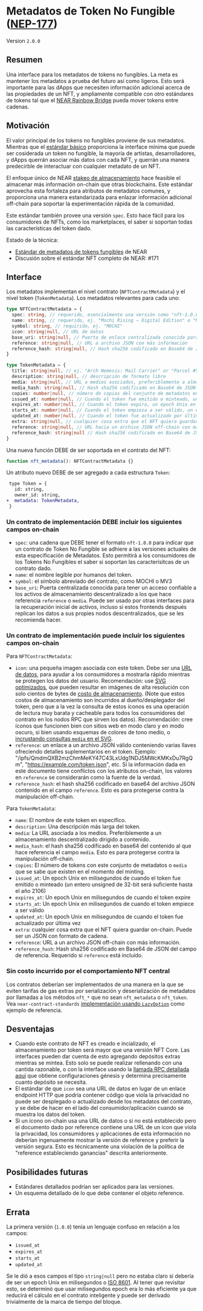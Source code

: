 # Metadatos de Token No Fungible ([NEP-177](https://github.com/near/NEPs/discussions/177))

Version `2.0.0`

## Resumen

Una interface para los metadatos de tokens no fungibles. La meta es mantener los metadatos a prueba del futuro así como ligeros. Esto será importante para las dApps que necesiten información adicional acerca de las propiedades de un NFT, y ampliamente compatible con otro estándares de tokens tal que el [NEAR Rainbow Bridge](https://near.org/blog/eth-near-rainbow-bridge/) pueda mover tokens entre cadenas.

## Motivación

El valor principal de los tokens no fungibles proviene de sus metadatos. Mientras que el [estándar básico](Core.md) proporciona la interface mínima que puede ser cosiderada un token no fungible, la mayoría de artistas, desarrolladores, y dApps querrán asociar más datos con cada NFT, y querrán una manera predecirble de interactuar con cualquier metadato de un NFT.

El enfoque único de NEAR [stakeo de almacenamiento](https://docs.near.org/docs/concepts/storage-staking) hace feasible el almacenar más información on-chain que otras blockchains.
Este estándar aprovecha esta fortaleza para atributos de metadatos comunes, y proporciona una manera estandarizada para enlazar información adicional off-chain para soportar la experimentación rápida de la comunidad.

Este estándar también provee una versión `spec`. Esto hace fácil para los consumidores de NFTs, como los marketplaces, el saber si soportan todas las características del token dado.

Estado de la técnica:

- [Estándar de metadatos de tokens fungibles](../FungibleToken/Metadata.md) de NEAR
- Discusión sobre el estándar NFT completo de NEAR: #171

## Interface

Los metadatos implementan el nivel contrato (`NFTContractMetadata`) y el nivel token (`TokenMetadata`). Los metadatos relevantes para cada uno:

```ts
type NFTContractMetadata = {
  spec: string, // requerido, esencialmente una versión como "nft-1.0.0"
  name: string, // requerido, ej. "Mochi Rising — Digital Edition" o "Metaverse 3"
  symbol: string, // requirido, ej. "MOCHI"
  icon: string|null, // URL de datos
  base_uri: string|null, // Puerta de enlace centralizada conocida para tener un acceso confiable a los activos de almacenamiento descentralizado a los que hace referencia por `reference` or URLs `media`
  reference: string|null, // URL a archivo JSON con más información
  reference_hash: string|null, // Hash sha256 codificado en Base64 de JSON del campo de referencia. Obligatorio si se incluye `reference`.
}

type TokenMetadata = {
  title: string|null, // ej. "Arch Nemesis: Mail Carrier" or "Parcel #5055"
  description: string|null, // descripción de formato libre
  media: string|null, // URL a medios asociados, preferiblemente a almacenamiento descentralizado dirigido a contenido
  media_hash: string|null, // Hash sha256 codificado en Base64 de JSON del campo de referencia. Obligatorio si se incluye `reference`.
  copies: number|null, // número de copias del conjunto de metadatos en existencia cuando el token fue minteado.
  issued_at: number|null, // Cuando el token fue emitido o minteado, un epoch Unix en milisegundos
  expires_at: number|null, // Cuando el token expira, un epoch Unix en milisegundos
  starts_at: number|null, // Cuando el token empieza a ser válido, un epoch Unix en milisegundos
  updated_at: number|null, // Cuando el token fue actualizado por última vez, un epoch Unix en milisegundos
  extra: string|null, // cualquier cosa extra que el NFT quiera guardar on-chain. Puede ser un JSON con formato de cadena.
  reference: string|null, // URL hacia un archivo JSON off-chain con más información
  reference_hash: string|null // Hash sha256 codificado en Base64 de JSON del campo de referencia. Obligatorio si se incluye `reference`.
}
```

Una nueva función DEBE de ser soportada en el contrato del NFT:

```ts
function nft_metadata(): NFTContractMetadata {}
```

Un atributo nuevo DEBE de ser agregado a cada estructura `Token`:

```diff
 type Token = {
   id: string,
   owner_id: string,
+  metadata: TokenMetadata,
 }
```

### Un contrato de implementación DEBE incluir los siguientes campos on-chain

- `spec`: una cadena que DEBE tener el formato `nft-1.0.0` para indicar que un contrato de Token No Fungible  se adhiere a las versiones actuales de esta especificación de Metadatos. Esto permitirá a los consumidores de los Tokens No Fungibles el saber si soportan las caracterísitcas de un contrato dado.
- `name`: el nombre legible por humanos del token.
- `symbol`: el símbolo abreviado del contrato, como MOCHI o MV3
- `base_uri`: Puerta centralizada conocida para tener un acceso confiable a los activos de almacenamiento descentralizado a los que hace referencia `reference` o `media`. Puede ser usado por otras interfaces para la recuperación inicial de activos, incluso si estos frontends después replican los datos a sus propies nodos descentralizados, que se les recomienda hacer.

### Un contrato de implementación puede incluír los siguientes campos on-chain

Para `NFTContractMetadata`:

- `icon`: una pequeña imagen asociada con este token. Debe ser una [URL de datos](https://developer.mozilla.org/en-US/docs/Web/HTTP/Basics_of_HTTP/Data_URIs), para ayudar a los consumidores a mostrarla rápido mientras se protegen los datos del usuario. Recomendación: use [SVG optimizados](https://codepen.io/tigt/post/optimizing-svgs-in-data-uris), que pueden resultar en imágenes de alta resolución con solo cientos de bytes de [costo de almacenamiento](https://docs.near.org/docs/concepts/storage-staking). (Note que estos costos de almacenamiento son incurridos al dueño/desplegador del token, pero que a la vez la consulta de estos íconos es una operación de lectura muy barata y cacheable para todos los consumidores del contrato en los nodos RPC que sirven los datos). Recomendación: cree íconos que funcionen bien con sitios web en modo claro y en modo oscuro, si bien usando esquemas de colores de tono medio, o [incrustando consultas `media` en el SVG](https://timkadlec.com/2013/04/media-queries-within-svg/).
- `reference`: un enlace a un archivo JSON válido conteniendo varias llaves ofreciendo detalles suplementarios en el token. Ejemplo: "/ipfs/QmdmQXB2mzChmMeKY47C43LxUdg1NDJ5MWcKMKxDu7RgQm", "https://example.com/token.json", etc. Si la información dada en este documento tiene conflictos con los atributos on-chain, los valores en `reference` se considerarán como la fuente de la verdad.
- `reference_hash`: el hash sha256 codificado en base64 del archivo JSON contenido en el campo `reference`. Esto es para protegerse contra la manipulación off-chain.

Para `TokenMetadata`:

- `name`: El nombre de este token en específico.
- `description`: Una descripción más larga del token.
- `media`: La URL asociada a los medios. Preferiblemente a un almacenamiento descentralizado dirigido a contenido.
- `media_hash`: el hash sha256 codificado en base64 del contenido al que hace referencia el campo `media`. Esto es para protegerse contra la manipulación off-chain.
- `copies`: El número de tokens con este conjunto de metadatos o `media` que se sabe que existen en el momento del minting.
- `issued_at`: Un epoch Unix en milisegundos de cuando el token fue emitido o minteado (un entero unsigned de 32-bit será suficiente hasta el año 2106)
- `expires_at`: Un epoch Unix en milisegundos de cuando el token expire
- `starts_at`: Un epoch Unix en milisegundos de cuando el token empiece a ser válido
- `updated_at`: Un epoch Unix en milisegundos de cuando el token fue actualizado por última vez
- `extra`: cualquier cosa extra que el NFT quiera guardar on-chain. Puede ser un JSON con formato de cadena.
- `reference`: URL a un archivo JSON off-chain con más información.
- `reference_hash`: Hash sha256 codificado en Base64 de JSON del campo de referencia. Requerido si `reference` está incluído.

### Sin costo incurrido por el comportamiento NFT central

Los contratos deberían ser implementados de una manera en la que se eviten tarifas de gas extras por serialización y deserialización de metadatos por llamadas a los métodos `nft_*` que no sean `nft_metadata` o `nft_token`. Vea `near-contract-standards` [implementación usando `LazyOption`](https://github.com/near/near-sdk-rs/blob/c2771af7fdfe01a4e8414046752ee16fb0d29d39/examples/fungible-token/ft/src/lib.rs#L71) como ejemplo de referencia.

## Desventajas

* Cuando este contrato de NFT es creado e incializado, el almacenamiento por token será mayor que una versión NFT Core. Las interfaces pueden dar cuenta de esto agregando depósitos extras mientras se mintea. Esto solo se puede realizar rellenando con una cantida razonable, o con la interface usando la [llamada RPC detallada aquí](https://docs.near.org/docs/develop/front-end/rpc#genesis-config) que obtiene configuraciones génesis y determina precisamente cuanto depósito se necesita.
* El estándar de que `icon` sea una URL de datos en lugar de un enlace endpoint HTTP que podría contener código que viola la privacidad no puede ser desplegado o actualizado desde los metadatos del contrato, y se debe de hacer en el lado del consumidor/aplicación cuando se muestra los datos del token.
* Si un ícono on-chain usa una URL de datos o si no está establecido pero el documento dado por reference contiene una URL de un icon que viola la privacidad, los consumidores y aplicaciones de esta información no deberían ingenuamente mostrar la versión de reference y preferir la versión segura. Esto es técnicamente una violación de la política de "reference estableciendo ganancias" descrita anteriormente.

## Posibilidades futuras

- Estándares detallados podrían ser aplicados para las versiones.
- Un esquema detallado de lo que debe contener el objeto reference.

## Errata

La primera versión (`1.0.0`) tenía un lenguaje confuso en relación a los campos:
- `issued_at`
- `expires_at`
- `starts_at`
- `updated_at`

Se le dió a esos campos el tipo `string|null` pero no estaba claro si debería de ser un epoch Unix en milisegundos o [ISO 8601](https://www.iso.org/iso-8601-date-and-time-format.html). Al tener que revisitar esto, se determinó que usar milisegundos epoch era lo más eficiente ya que reducirá el cálculo en el contrato inteligente y puede ser derivado trivialmente de la marca de tiempo del bloque.
